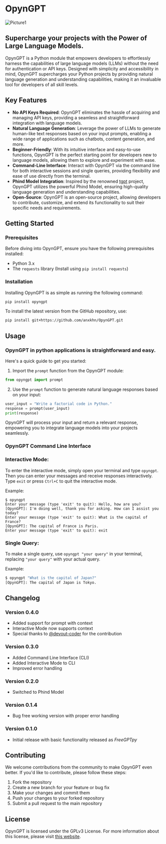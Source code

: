 # OpynGPT

![Picture1](https://github.com/anxkhn/OpynGPT/assets/83116240/be25ef97-9e61-42a4-bc2f-38cfecfc5c4c)

## Supercharge your projects with the Power of Large Language Models.

OpynGPT is a Python module that empowers developers to effortlessly harness the capabilities of large language models (LLMs) without the need for authentication or API keys. Designed with simplicity and accessibility in mind, OpynGPT supercharges your Python projects by providing natural language generation and understanding capabilities, making it an invaluable tool for developers of all skill levels.

## Key Features

- **No API Keys Required**: OpynGPT eliminates the hassle of acquiring and managing API keys, providing a seamless and straightforward integration with language models.
- **Natural Language Generation**: Leverage the power of LLMs to generate human-like text responses based on your input prompts, enabling a wide range of applications such as chatbots, content generation, and more.
- **Beginner-Friendly**: With its intuitive interface and easy-to-use functions, OpynGPT is the perfect starting point for developers new to language models, allowing them to explore and experiment with ease.
- **Command-Line Interface**: Interact with OpynGPT via the command line for both interactive sessions and single queries, providing flexibility and ease of use directly from the terminal.
- **Phind Model Integration**: Inspired by the renowned [tgpt](https://github.com/aandrew-me/tgpt/) project, OpynGPT utilizes the powerful Phind Model, ensuring high-quality language generation and understanding capabilities.
- **Open-Source**: OpynGPT is an open-source project, allowing developers to contribute, customize, and extend its functionality to suit their specific needs and requirements.

## Getting Started

### Prerequisites

Before diving into OpynGPT, ensure you have the following prerequisites installed:

- Python 3.x
- The `requests` library (Install using `pip install requests`)

### Installation

Installing OpynGPT is as simple as running the following command:

```bash
pip install opyngpt
```

To install the latest version from the GitHub repository, use:

```bash
pip install git+https://github.com/anxkhn/OpynGPT.git
```

## Usage

### OpynGPT in python applications is straightforward and easy.

Here's a quick guide to get you started:

1. Import the `prompt` function from the OpynGPT module:

```python
from opyngpt import prompt
```

2. Use the `prompt` function to generate natural language responses based on your input:

```python
user_input = "Write a factorial code in Python."
response = prompt(user_input)
print(response)
```

OpynGPT will process your input and return a relevant response, empowering you to integrate language models into your projects seamlessly.

### OpynGPT Command Line Interface

### Interactive Mode:

To enter the interactive mode, simply open your terminal and type `opyngpt`. Then you can enter your messages and receive responses interactively. Type `exit` or press `Ctrl+C` to quit the interactive mode.

Example:

```
$ opyngpt
Enter your message (type 'exit' to quit): Hello, how are you?
[OpynGPT]: I'm doing well, thank you for asking. How can I assist you today?
Enter your message (type 'exit' to quit): What is the capital of France?
[OpynGPT]: The capital of France is Paris.
Enter your message (type 'exit' to quit): exit
```

### Single Query:

To make a single query, use `opyngpt "your query"` in your terminal, replacing `"your query"` with your actual query.

Example:

```bash
$ opyngpt "What is the capital of Japan?"
[OpynGPT]: The capital of Japan is Tokyo.
```

## Changelog

### Version 0.4.0

- Added support for prompt with context
- Interactive Mode now supports context
- Special thanks to [@devout-coder](https://github.com/devout-coder/) for the contribution

### Version 0.3.0

- Added Command Line Interface (CLI)
- Added Interactive Mode to CLI
- Improved error handling

### Version 0.2.0

- Switched to Phind Model

### Version 0.1.4

- Bug free working version with proper error handling

### Version 0.1.0

- Initial release with basic functionality released as _FreeGPTpy_

## Contributing

We welcome contributions from the community to make OpynGPT even better. If you'd like to contribute, please follow these steps:

1. Fork the repository
2. Create a new branch for your feature or bug fix
3. Make your changes and commit them
4. Push your changes to your forked repository
5. Submit a pull request to the main repository

## License

OpynGPT is licensed under the GPLv3 License. For more information about this license, please visit [this website](https://www.tldrlegal.com/license/gnu-general-public-license-v3-gpl-3).
